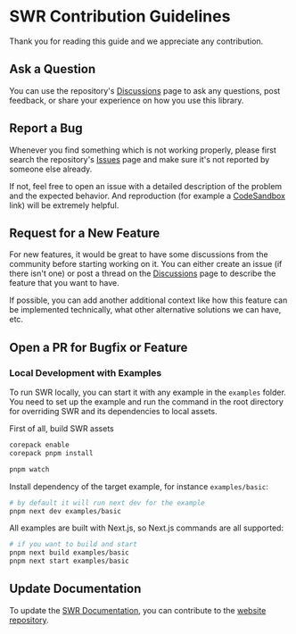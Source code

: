 # SWR Contribution Guidelines

Thank you for reading this guide and we appreciate any contribution.

## Ask a Question

You can use the repository's [Discussions](https://github.com/khulnasoft/swr/discussions) page to ask any questions, post feedback, or share your experience on how you use this library.

## Report a Bug

Whenever you find something which is not working properly, please first search the repository's [Issues](https://github.com/khulnasoft/swr/issues) page and make sure it's not reported by someone else already.

If not, feel free to open an issue with a detailed description of the problem and the expected behavior. And reproduction (for example a [CodeSandbox](https://codesandbox.io) link) will be extremely helpful.

## Request for a New Feature

For new features, it would be great to have some discussions from the community before starting working on it. You can either create an issue (if there isn't one) or post a thread on the [Discussions](https://github.com/khulnasoft/swr/discussions) page to describe the feature that you want to have.

If possible, you can add another additional context like how this feature can be implemented technically, what other alternative solutions we can have, etc.

## Open a PR for Bugfix or Feature

### Local Development with Examples

To run SWR locally, you can start it with any example in the `examples` folder. You need to set up the example and run the command in the root directory for overriding SWR and its dependencies to local assets.

First of all, build SWR assets

```sh
corepack enable
corepack pnpm install

pnpm watch
```

Install dependency of the target example, for instance `examples/basic`:


```sh
# by default it will run next dev for the example
pnpm next dev examples/basic
```

All examples are built with Next.js, so Next.js commands are all supported:

```sh
# if you want to build and start
pnpm next build examples/basic
pnpm next start examples/basic
```
## Update Documentation

To update the [SWR Documentation](https://swr.vercel.app), you can contribute to the [website repository](https://github.com/khulnasoft/swr-site).
